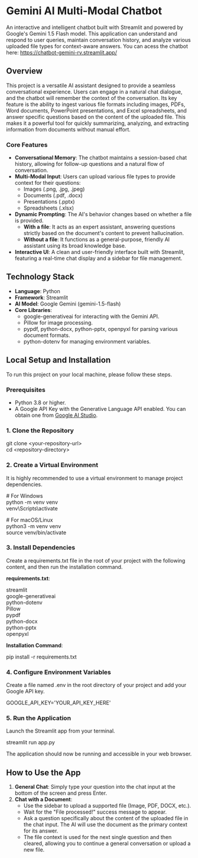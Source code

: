 # **Gemini AI Multi-Modal Chatbot**

An interactive and intelligent chatbot built with Streamlit and powered by Google's Gemini 1.5 Flash model. This application can understand and respond to user queries, maintain conversation history, and analyze various uploaded file types for context-aware answers. 
You can acess the chatbot here: https://chatbot-gemini-rv.streamlit.app/

## **Overview**

This project is a versatile AI assistant designed to provide a seamless conversational experience. Users can engage in a natural chat dialogue, and the chatbot will remember the context of the conversation. Its key feature is the ability to ingest various file formats including images, PDFs, Word documents, PowerPoint presentations, and Excel spreadsheets, and answer specific questions based on the content of the uploaded file. This makes it a powerful tool for quickly summarizing, analyzing, and extracting information from documents without manual effort.

### **Core Features**

* **Conversational Memory**: The chatbot maintains a session-based chat history, allowing for follow-up questions and a natural flow of conversation.  
* **Multi-Modal Input**: Users can upload various file types to provide context for their questions:  
  * Images (.png, .jpg, .jpeg)  
  * Documents (.pdf, .docx)  
  * Presentations (.pptx)  
  * Spreadsheets (.xlsx)  
* **Dynamic Prompting**: The AI's behavior changes based on whether a file is provided.  
  * **With a file**: It acts as an expert assistant, answering questions strictly based on the document's content to prevent hallucination.  
  * **Without a file**: It functions as a general-purpose, friendly AI assistant using its broad knowledge base.  
* **Interactive UI**: A clean and user-friendly interface built with Streamlit, featuring a real-time chat display and a sidebar for file management.

## **Technology Stack**

* **Language**: Python  
* **Framework**: Streamlit  
* **AI Model**: Google Gemini (gemini-1.5-flash)  
* **Core Libraries**:  
  * google-generativeai for interacting with the Gemini API.  
  * Pillow for image processing.  
  * pypdf, python-docx, python-pptx, openpyxl for parsing various document formats.  
  * python-dotenv for managing environment variables.

## **Local Setup and Installation**

To run this project on your local machine, please follow these steps.

### **Prerequisites**

* Python 3.8 or higher.  
* A Google API Key with the Generative Language API enabled. You can obtain one from [Google AI Studio](https://aistudio.google.com/app/apikey).

### **1\. Clone the Repository**

git clone \<your-repository-url\>  
cd \<repository-directory\>

### **2\. Create a Virtual Environment**

It is highly recommended to use a virtual environment to manage project dependencies.

\# For Windows  
python \-m venv venv  
venv\\Scripts\\activate

\# For macOS/Linux  
python3 \-m venv venv  
source venv/bin/activate

### **3\. Install Dependencies**

Create a requirements.txt file in the root of your project with the following content, and then run the installation command.

**requirements.txt**:

streamlit  
google-generativeai  
python-dotenv  
Pillow  
pypdf  
python-docx  
python-pptx  
openpyxl

**Installation Command**:

pip install \-r requirements.txt

### **4\. Configure Environment Variables**

Create a file named .env in the root directory of your project and add your Google API key.

GOOGLE\_API\_KEY='YOUR\_API\_KEY\_HERE'

### **5\. Run the Application**

Launch the Streamlit app from your terminal.

streamlit run app.py

The application should now be running and accessible in your web browser.

## **How to Use the App**

1. **General Chat**: Simply type your question into the chat input at the bottom of the screen and press Enter.  
2. **Chat with a Document**:  
   * Use the sidebar to upload a supported file (Image, PDF, DOCX, etc.).  
   * Wait for the "File processed\!" success message to appear.  
   * Ask a question specifically about the content of the uploaded file in the chat input. The AI will use the document as the primary context for its answer.  
   * The file context is used for the next single question and then cleared, allowing you to continue a general conversation or upload a new file.
